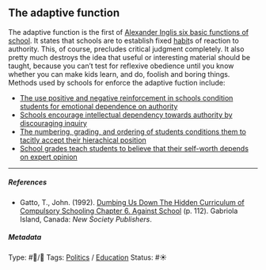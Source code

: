 ## The adaptive function

The adaptive function is the first of [Alexander Inglis six basic functions of school](Alexander%20Inglis%20six%20basic%20functions%20of%20school.md). It states that schools are to establish fixed [habit](Habit.md)s of reaction to authority. This, of course, precludes critical judgment completely. It also pretty much destroys the idea that useful or interesting material should be taught, because you can’t test for reflexive obedience until you know whether you can make kids learn, and do, foolish and boring things. Methods used by schools for enforce the adaptive fuction include: 

* [The use positive and negative reinforcement in schools condition students for emotional dependence on authority](The%20use%20positive%20and%20negative%20reinforcement%20in%20schools%20condition%20students%20for%20emotional%20dependence%20on%20authority.md)
* [Schools encourage intellectual dependency towards authority by discouraging inquiry](Schools%20encourage%20intellectual%20dependency%20towards%20authority%20by%20discouraging%20inquiry.md)
* [The numbering, grading, and ordering of students conditions them to tacitly accept their hierachical position](The%20numbering,%20grading,%20and%20ordering%20of%20students%20conditions%20them%20to%20tacitly%20accept%20their%20hierachical%20position.md)
* [School grades teach students to believe that their self-worth depends on expert opinion](School%20grades%20teach%20students%20to%20believe%20that%20their%20self-worth%20depends%20on%20expert%20opinion.md)

---

##### References

* Gatto, T., John. (1992). [Dumbing Us Down The Hidden Curriculum of Compulsory Schooling Chapter 6. Against School](Dumbing%20Us%20Down%20The%20Hidden%20Curriculum%20of%20Compulsory%20Schooling%20Chapter%206.%20Against%20School.md) (p. 112). Gabriola Island, Canada: *New Society Publishers*. 

##### Metadata

Type: #🔵/🔵 
Tags: [Politics](Politics.md) / [Education]()
Status: #☀️ 
